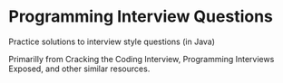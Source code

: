 # Programming Interview Questions

Practice solutions to interview style questions (in Java)

Primarilly from Cracking the Coding Interview, Programming Interviews Exposed, and other similar resources.

